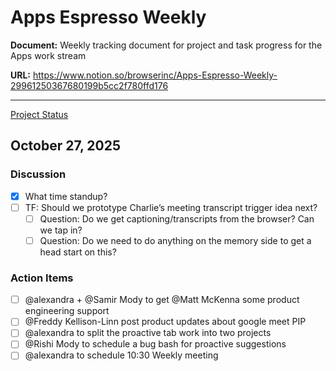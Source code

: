 # Apps Espresso Weekly

**Document:** Weekly tracking document for project and task progress for the Apps work stream

**URL:** https://www.notion.so/browserinc/Apps-Espresso-Weekly-29961250367680199b5cc2f780ffd176

---

[Project Status ](https://www.notion.so/29961250367680d5adf3eb7b7935f43d?pvs=21)

## October 27, 2025

### Discussion

- [x]  What time standup?
- [ ]  TF: Should we prototype Charlie’s meeting transcript trigger idea next?
    - [ ]  Question: Do we get captioning/transcripts from the browser? Can we tap in?
    - [ ]  Question: Do we need to do anything on the memory side to get a head start on this?

### Action Items

- [ ]  @alexandra + @Samir Mody to get @Matt McKenna some product engineering support
- [ ]  @Freddy Kellison-Linn post product updates about google meet PIP
- [ ]  @alexandra to split the proactive tab work into two projects
- [ ]  @Rishi Mody to schedule a bug bash for proactive suggestions
- [ ]  @alexandra to schedule 10:30 Weekly meeting
